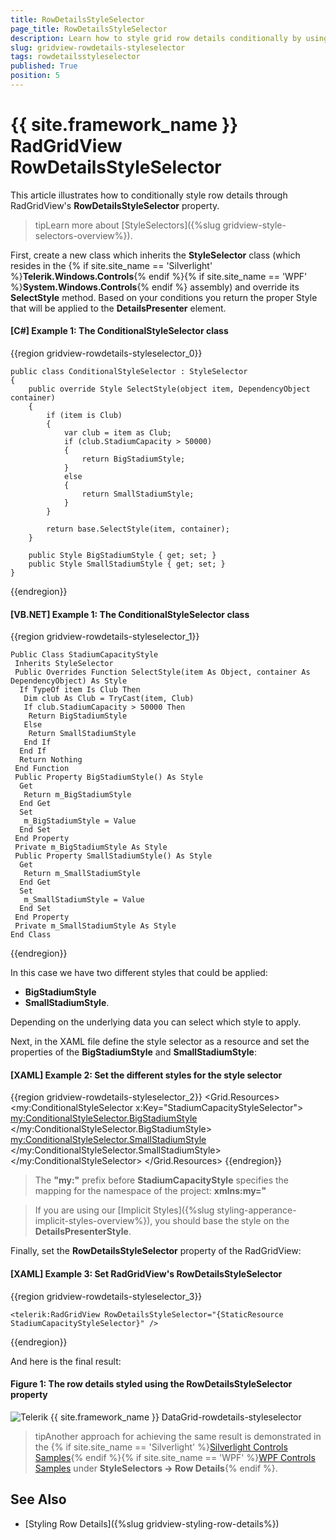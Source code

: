 ```yaml
---
title: RowDetailsStyleSelector
page_title: RowDetailsStyleSelector
description: Learn how to style grid row details conditionally by using the RowDetailsStyleSelector property of RadGridView - Telerik's {{ site.framework_name }} DataGrid.
slug: gridview-rowdetails-styleselector
tags: rowdetailsstyleselector
published: True
position: 5
---
```


# {{ site.framework_name }} RadGridView RowDetailsStyleSelector

This article illustrates how to conditionally style row details through RadGridView's **RowDetailsStyleSelector** property.
		
>tipLearn more about [StyleSelectors]({%slug gridview-style-selectors-overview%}).

First, create a new class which inherits the __StyleSelector__ class (which resides in the 
 {% if site.site_name == 'Silverlight' %}__Telerik.Windows.Controls__{% endif %}{% if site.site_name == 'WPF' %}__System.Windows.Controls__{% endif %} assembly) and override its __SelectStyle__ method. Based on your conditions you return the proper Style that will be applied to the **DetailsPresenter** element.

#### __[C#] Example 1: The ConditionalStyleSelector class__

{{region gridview-rowdetails-styleselector_0}}

    public class ConditionalStyleSelector : StyleSelector
    {
        public override Style SelectStyle(object item, DependencyObject container)
        {
            if (item is Club)
            {
                var club = item as Club;
                if (club.StadiumCapacity > 50000)
                {
                    return BigStadiumStyle;
                }
                else
                {
                    return SmallStadiumStyle;
                }
            }

            return base.SelectStyle(item, container);
        }

        public Style BigStadiumStyle { get; set; }
        public Style SmallStadiumStyle { get; set; }
    }
{{endregion}}

#### __[VB.NET] Example 1: The ConditionalStyleSelector class__

{{region gridview-rowdetails-styleselector_1}}

	Public Class StadiumCapacityStyle
	 Inherits StyleSelector
	 Public Overrides Function SelectStyle(item As Object, container As DependencyObject) As Style
	  If TypeOf item Is Club Then
	   Dim club As Club = TryCast(item, Club)
	   If club.StadiumCapacity > 50000 Then
	    Return BigStadiumStyle
	   Else
	    Return SmallStadiumStyle
	   End If
	  End If
	  Return Nothing
	 End Function
	 Public Property BigStadiumStyle() As Style
	  Get
	   Return m_BigStadiumStyle
	  End Get
	  Set
	   m_BigStadiumStyle = Value
	  End Set
	 End Property
	 Private m_BigStadiumStyle As Style
	 Public Property SmallStadiumStyle() As Style
	  Get
	   Return m_SmallStadiumStyle
	  End Get
	  Set
	   m_SmallStadiumStyle = Value
	  End Set
	 End Property
	 Private m_SmallStadiumStyle As Style
	End Class
{{endregion}}

In this case we have two different styles that could be applied:

* __BigStadiumStyle__
* __SmallStadiumStyle__. 

Depending on the underlying data you can select which style to apply.

Next, in the XAML file define the style selector as a resource and set the properties of the __BigStadiumStyle__ and __SmallStadiumStyle__:

#### __[XAML] Example 2: Set the different styles for the style selector__

{{region gridview-rowdetails-styleselector_2}}
		<Grid.Resources>
            <my:ConditionalStyleSelector x:Key="StadiumCapacityStyleSelector">
                <my:ConditionalStyleSelector.BigStadiumStyle>
                    <Style TargetType="telerik:DetailsPresenter">
                        <Setter Property="Background" Value="Red" />
                        <Setter Property="Foreground" Value="Yellow" />
                    </Style>
                </my:ConditionalStyleSelector.BigStadiumStyle>
                <my:ConditionalStyleSelector.SmallStadiumStyle>
                    <Style TargetType="telerik:DetailsPresenter">
                        <Setter Property="Background" Value="Yellow" />
                        <Setter Property="Foreground" Value="Red" />
                    </Style>
                </my:ConditionalStyleSelector.SmallStadiumStyle>
            </my:ConditionalStyleSelector>
		</Grid.Resources>
{{endregion}}

>The __"my:"__ prefix before __StadiumCapacityStyle__ specifies the mapping for the namespace of the project: __xmlns:my="__

>If you are using our [Implicit Styles]({%slug styling-apperance-implicit-styles-overview%}), you should base the style on the **DetailsPresenterStyle**.

Finally, set the __RowDetailsStyleSelector__ property of the RadGridView:

#### __[XAML] Example 3: Set RadGridView's RowDetailsStyleSelector__

{{region gridview-rowdetails-styleselector_3}}

	<telerik:RadGridView RowDetailsStyleSelector="{StaticResource StadiumCapacityStyleSelector}" />
{{endregion}}

And here is the final result:

#### __Figure 1: The row details styled using the RowDetailsStyleSelector property__

![Telerik {{ site.framework_name }} DataGrid-rowdetails-styleselector](images/gridview-rowdetails-styleselector.png)
		 
>tipAnother approach for achieving the same result is demonstrated in the {% if site.site_name == 'Silverlight' %}[Silverlight Controls Samples](https://demos.telerik.com/silverlight/#GridView/Selectors/StyleSelectors/RowDetailsStyleSelector){% endif %}{% if site.site_name == 'WPF' %}[WPF Controls Samples](https://demos.telerik.com/wpf/) under **StyleSelectors -> Row Details**{% endif %}.

## See Also

 * [Styling Row Details]({%slug gridview-styling-row-details%})
